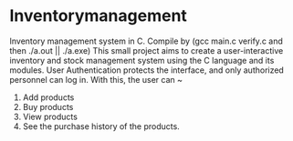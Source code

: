 # Inventorymanagement
Inventory management system in C.
Compile by (gcc main.c verify.c and then ./a.out || ./a.exe)
This small project aims to create a user-interactive inventory and stock management system using the C language and its modules.
User Authentication protects the interface, and only authorized personnel can log in.
With this, the user can ~
1. Add products
2. Buy products
3. View products
4. See the purchase history of the products.
